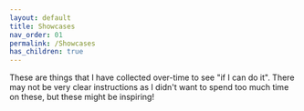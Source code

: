 ```yaml
---
layout: default
title: Showcases
nav_order: 01
permalink: /Showcases
has_children: true
---
```


These are things that I have collected over-time to see "if I can do it". There may not be very clear instructions as I didn't want to spend too much time on these, but these might be inspiring!